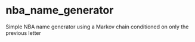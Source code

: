 # nba_name_generator
Simple NBA name generator using a Markov chain conditioned on only the previous letter
